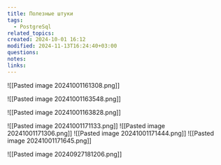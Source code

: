 ```yaml
---
title: Полезные штуки
tags:
  - PostgreSql
related_topics: 
created: 2024-10-01 16:12
modified: 2024-11-13T16:24:40+03:00
questions: 
notes: 
links: 
---
```


![[Pasted image 20241001161308.png]]


![[Pasted image 20241001163548.png]]

![[Pasted image 20241001163828.png]]


![[Pasted image 20241001171133.png]]
![[Pasted image 20241001171306.png]]
![[Pasted image 20241001171444.png]]
![[Pasted image 20241001171645.png]]


![[Pasted image 20240927181206.png]]